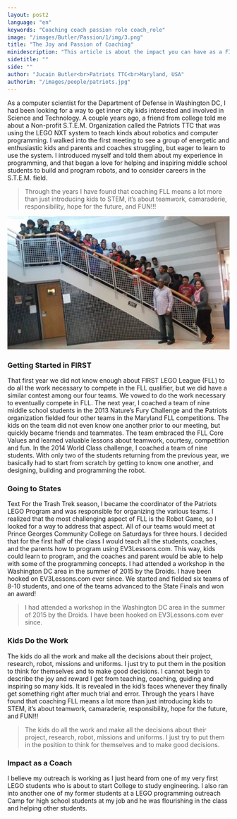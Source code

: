 ```yaml
---
layout: post2
language: "en"
keywords: "Coaching coach passion role coach_role"
image: "/images/Butler/Passion/1/img/3.png"
title: "The Joy and Passion of Coaching"
minidescription: "This article is about the impact you can have as a FIRST LEGO League coach."
sidetitle: ""
side: ""
author: "Jucain Butler<br>Patriots TTC<br>Maryland, USA"
authorim: "/images/people/patriots.jpg"
---
```


As a computer scientist for the Department of Defense in Washington DC, I had been looking for a way to get inner city kids interested and involved in Science and Technology.  A couple years ago, a friend from college told me about a Non-profit S.T.E.M. Organization called the Patriots TTC that was using the LEGO NXT system to teach kinds about robotics and computer programming.  I walked into the first meeting to see a group of energetic and enthusiastic kids and parents and coaches struggling, but eager to learn to use the system.  I introduced myself and told them about my experience in programming, and that began a love for helping and inspiring middle school students to build and program robots, and to consider careers in the S.T.E.M. field.

> Through the years I have found that coaching FLL means a lot more than just introducing kids to STEM, it’s about teamwork, camaraderie, responsibility, hope for the future, and FUN!!!

![](/images/coachcorner/Butler.jpg)

### Getting Started in FIRST

That first year we did not know enough about FIRST LEGO League (FLL) to do all the work necessary to compete in the FLL qualifier, but we did have a similar contest among our four teams.  We vowed to do the work necessary to eventually compete in FLL. The next year, I coached a team of nine middle school students in the 2013 Nature’s Fury Challenge and the Patriots organization fielded four other teams in the Maryland FLL competitions.  The kids on the team did not even know one another prior to our meeting, but quickly became friends and teammates. The team embraced the FLL Core Values and learned valuable lessons about teamwork, courtesy, competition and fun. In the 2014 World Class challenge, I coached a team of nine students.  With only two of the students returning from the previous year, we basically had to start from scratch by getting to know one another, and designing, building and programming the robot.  

### Going to States

Text For the Trash Trek season, I became the coordinator of the Patriots LEGO Program and was responsible for organizing the various teams. I realized that the most challenging aspect of FLL is the Robot Game, so I looked for a way to address that aspect.  All of our teams would meet at Prince Georges Community College on Saturdays for three hours. I decided that for the first half of the class I would teach all the students, coaches, and the parents how to program using EV3Lessons.com. This way, kids could learn to program, and the coaches and parent would be able to help with some of the programming concepts. I had attended a workshop in the Washington DC area in the summer of 2015 by the Droids.  I have been hooked on EV3Lessons.com ever since. We started and fielded six teams of 8-10 students, and one of the teams advanced to the State Finals and won an award!

> I had attended a workshop in the Washington DC area in the summer of 2015 by the Droids.  I have been hooked on EV3Lessons.com ever since.

### Kids Do the Work

The kids do all the work and make all the decisions about their project, research, robot, missions and uniforms. I just try to put them in the position to think for themselves and to make good decisions. I cannot begin to describe the joy and reward I get from teaching, coaching, guiding and inspiring so many kids. It is revealed in the kid’s faces whenever they finally get something right after much trial and error. Through the years I have found that coaching FLL means a lot more than just introducing kids to STEM, it’s about teamwork, camaraderie, responsibility, hope for the future, and FUN!!!

> The kids do all the work and make all the decisions about their project, research, robot, missions and uniforms. I just try to put them in the position to think for themselves and to make good decisions.

### Impact as a Coach

I believe my outreach is working as I just heard from one of my very first LEGO students who is about to start College to study engineering. I also ran into another one of my former students at a LEGO programming outreach Camp for high school students at my job and he was flourishing in the class and helping other students.
